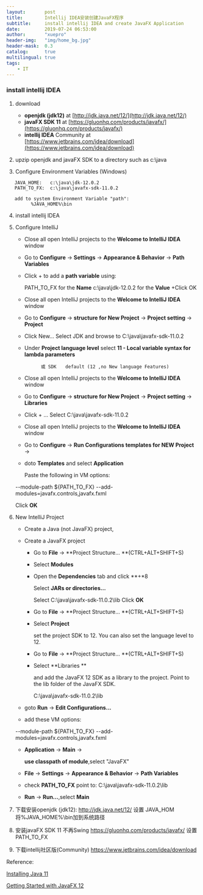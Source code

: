 ```yaml
---
layout:       post
title:        Intellij IDEA安装创建JavaFX程序
subtitle:     install intellij IDEA and create JavaFX Application
date:         2019-07-24 06:53:00
author:       "xuepro"
header-img:   "img/home_bg.jpg"
header-mask:  0.3
catalog:      true
multilingual: true
tags:
    - IT    
---   
```


### install  intellij IDEA


1. download 

     + **openjdk (jdk12)** at  [http://jdk.java.net/12/](http://jdk.java.net/12/)
     + **javaFX SDK 11**  at [https://gluonhq.com/products/javafx/](https://gluonhq.com/products/javafx/)
     + **intellij IDEA** Community at [https://www.jetbrains.com/idea/download](https://www.jetbrains.com/idea/download)

2. upzip openjdk and javaFX SDK to a directory such as c:\java

3. Configure Environment Variables (Windows)
```
   JAVA_HOME:   c:\java\jdk-12.0.2
   PATH_TO_FX:  c:\java\javafx-sdk-11.0.2
   
   add to system Environment Variable "path": 
         %JAVA_HOME%\bin
```

4. install intellij IDEA 

5. Configure IntelliJ
   
    + Close all open IntelliJ projects to the **Welcome to IntelliJ IDEA** window
    + Go to **Configure** → **Settings** → **Appearance & Behavior** → **Path Variables**
    + Click + to add a **path variable** using:
    
         PATH_TO_FX for the **Name**
         c:\java\jdk-12.0.2 for the **Value**
    +Click OK
    
    + Close all open IntelliJ projects to the **Welcome to IntelliJ IDEA** window
    + Go to **Configure** → **structure for New Project** → **Project setting** → **Project**
    + Click New...
      Select JDK and browse to C:\java\javafx-sdk-11.0.2    
    + Under **Project language level** select **11 - Local variable syntax for lambda parameters**

                或 SDK　　default (12 ,no New language Features)
                
    + Close all open IntelliJ projects to the **Welcome to IntelliJ IDEA** window
    + Go to **Configure** → **structure for New Project** → **Project setting** → **Libraries**
    + Click + ...
      Select C:\java\javafx-sdk-11.0.2  
   

    + Close all open IntelliJ projects to the **Welcome to IntelliJ IDEA** window
    + Go to **Configure** → **Run Configurations templates for NEW Project** → 
    + doto **Templates** and select **Application**
     
      Paste the following in VM options:
      
     --module-path ${PATH_TO_FX} --add-modules=javafx.controls,javafx.fxml
     
     Click **OK**
     
  6. New IntelliJ Project
     + Create a Java (not JavaFX) project,
     + Create a JavaFX project
     
       + Go to **File** → **Project Structure... **(CTRL+ALT+SHIFT+S)
       + Select **Modules**
       + Open the **Dependencies** tab and click **+*8
       
          Select **JARs or directories...**
       
         Select C:\java\javafx-sdk-11.0.2\lib
         Click **OK** 
         
       + Go to **File** → **Project Structure... **(CTRL+ALT+SHIFT+S)
       + Select **Project** 
       
          set the project SDK to 12. You can also set the language level to 12.
          
       + Go to **File** → **Project Structure... **(CTRL+ALT+SHIFT+S)
       + Select **Libraries ** 
       
           and add the JavaFX 12 SDK as a library to the project. Point to the lib folder of the JavaFX SDK.
           
           C:\java\javafx-sdk-11.0.2\lib
           
      + goto **Run** -> **Edit Configurations...**
      + add these VM options:
      
       --module-path ${PATH_TO_FX} --add-modules=javafx.controls,javafx.fxml
       
      + **Application** → **Main**  → 
      
         **use classpath of module**,select "JavaFX"
      
      + **File** -> **Settings** -> **Appearance & Behavior** -> **Path Variables**
      + check **PATH_TO_FX** point to:  C:\java\javafx-sdk-11.0.2\lib
          
      + **Run** -> **Run...**,select **Main**

1. 下载安装openjdk (jdk12): http://jdk.java.net/12/
    设置 JAVA_HOM
   将%JAVA_HOME%\bin加到系统路径

2. 安装javaFX SDK 11    不再Swing
  https://gluonhq.com/products/javafx/
  设置 PATH_TO_FX 
   
3. 下载intellij社区版(Community)
   https://www.jetbrains.com/idea/download
   

Reference:

[Installing Java 11](https://taylorial.com/cs1021/Install.htm)

[Getting Started with JavaFX 12](https://openjfx.io/openjfx-docs/#install-javafx)


  
